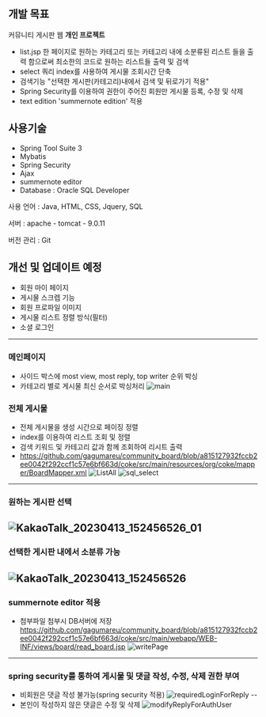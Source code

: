 ## 개발 목표
커뮤니티 게시판 웹 **개인 프로젝트**
- list.jsp 한 페이지로 원하는 카테고리 또는 카테고리 내에 소분류된 리스트 들을 출력 함으로써 최소한의 코드로 원하는 리스트들 출력 및 검색
- select 쿼리 index를 사용하여 게시물 조회시간 단축
- 검색기능 "선택한 게시판(카테고리)내에서 검색 및 뒤로가기 적용"
- Spring Security를 이용하여 권한이 주어진 회원만 게시물 등록, 수정 및 삭제
- text edition 'summernote edition' 적용

## 사용기술
- Spring Tool Suite 3
- Mybatis
- Spring Security
- Ajax
- summernote editor
- Database : Oracle SQL Developer

사용 언어 : Java, HTML, CSS, Jquery, SQL

서버 : apache - tomcat - 9.0.11

버전 관리 : Git 


## 개선 및 업데이트 예정
- 회원 마이 페이지
- 게시물 스크렙 기능
- 회원 프로파일 이미지
- 게시물 리스트 정렬 방식(필터)
- 소셜 로그인
------
### 메인페이지
- 사이드 박스에 most view, most reply, top writer 순위 박싱
- 카테고리 별로 게시물 최신 순서로 박싱처리
![main](https://user-images.githubusercontent.com/98436199/231664133-747e60f4-a5fb-4ef5-8584-1499900fc5bc.png)


### 전체 게시물 
- 전체 게시물을 생성 시간으로 페이징 정렬
- index를 이용하여 리스트 조회 및 정렬
- 검색 키워드 및 카테고리 값과 함께 조회하여 리시트 출력 
- https://github.com/gagumareu/community_board/blob/a815127932fccb2ee0042f292ccf1c57e6bf663d/coke/src/main/resources/org/coke/mapper/BoardMapper.xml
![ListAll](https://user-images.githubusercontent.com/98436199/231664325-0e38a48c-69f6-4e6c-a71a-d0b918a3dab2.png)
![sql_select](https://user-images.githubusercontent.com/98436199/236725308-6118a5d5-5015-4f5d-ae1e-9428cf48ad74.png)

---
### 원하는 게시판 선택
![KakaoTalk_20230413_152456526_01](https://user-images.githubusercontent.com/98436199/231672196-09011ae7-699b-4813-bcf6-47d734d7dc65.jpg)
---
### 선택한 게시판 내에서 소분류 가능
![KakaoTalk_20230413_152456526](https://user-images.githubusercontent.com/98436199/231672113-71da4845-ea9d-4375-81a8-89983f90eb0b.jpg)
---
### summernote editor 적용
- 첨부파일 첨부시 DB서버에 저장
https://github.com/gagumareu/community_board/blob/a815127932fccb2ee0042f292ccf1c57e6bf663d/coke/src/main/webapp/WEB-INF/views/board/read_board.jsp
![writePage](https://user-images.githubusercontent.com/98436199/231668638-8eb8d565-9d62-4483-ab12-aaee570854b0.png)
---
### spring security를 통하여 게시물 및 댓글 작성, 수정, 삭제 권한 부여
- 비회원은 댓글 작성 불가능(spring security 적용)
![requiredLoginForReply](https://user-images.githubusercontent.com/98436199/236726826-a3939dd5-16b4-4cae-b062-5a64971f6de9.png)
--
- 본인이 작성하지 않은 댓글은 수정 및 삭제 
![modifyReplyForAuthUser](https://user-images.githubusercontent.com/98436199/231669046-e7c68218-60f2-4fa2-80a1-c8183ae7941a.png)
